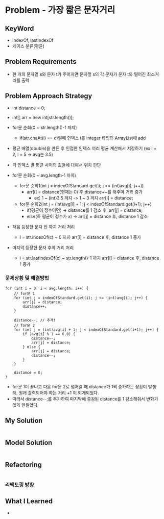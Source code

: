 # Problem - 가장 짧은 문자거리

## KeyWord

- indexOf, lastIndexOf
- 케이스 분류(평균)

## Problem Requirements

- 한 개의 문자열 s와 문자 t가 주어지면 문자열 s의 각 문자가 문자 t와 떨어진 최소거리를 출력

## Problem Approach Strategy

- int distance = 0;
- int[] arr = new int[str.length()];
- for문 순회(0 ~ str.length()-1 까지)
  - if(str.chaAt(i) == c)일때 인덱스 i를 Integer 타입의 ArrayList에 add
- 평균 배열(double)을 만든 후 인접한 인덱스 끼리 평균 계산해서 저장하기 (ex i = 2, i = 5 → avg는 3.5)

- 각 인덱스 별 평균 사이의 값들에 대해서 위치 판단
- for문 순회(0 ~ avg.length-1 까지)
  - for문 순회1(int j = indexOfStandard.get(i); j <= (int)avg[i]; j++))
    - arr[i] = distance(현재는 0) 후 distance++를 해주며 거리 증가
      - ex) 1 ~ (int)3.5 까지 -> 1 ~ 3 까지 arr[i] = distance;
  - for문 순회2(int j = (int)avg[i] + 1; j < indexOfStandard.get(i+1); j++)
    - if(평균이 정수이면) -> distance를 1 감소 후, arr[j] = distance;
    - else(즉 평균이 정수가 x) -> arr[j] = distance 후, distance 1 감소
- 처음 등장한 문자 전 까지 거리 처리
  - i = str.indexOf(c) ~ 0 까지 arr[i] = distance 후, distance 1 증가 
- 마지막 등장한 문자 후의 거리 처리
  - i = str.lastIndexOf(c) ~ str.length()-1 까지 arr[i] = distance 후, distance 1 증가

### 문제상황 및 해결방법
```
for (int i = 0; i < avg.length; i++) {
    // for문 1
    for (int j = indexOfStandard.get(i); j <= (int)avg[i]; j++) {
        arr[j] = distance;
        distance++;
    }

    distance--; // 추가!
    // for문 2
    for (int j = (int)avg[i] + 1; j < indexOfStandard.get(i+1); j++) {
        if (avg[i] % 1 == 0.0) {
            distance--;
            arr[j] = distance;
        } else {
            arr[j] = distance;
            distance--;
        }
    }
    
    distance = 0;
}
```
- for문 1이 끝나고 다음 for문 2로 넘어갈 때 distance가 1씩 증가하는 상황이 발생해, 원래 출력되어야 하는 거리 +1 이 되게되었다.
- 따라서 distance--;를 추가하여 마지막에 증감된 distance를 1 감소해줘서 변화가 없게 만들었다.


## My Solution

```java

```

## Model Solution

```java

```

## Refactoring

```java

```

### 리팩토링 방향

## What I Learned

-